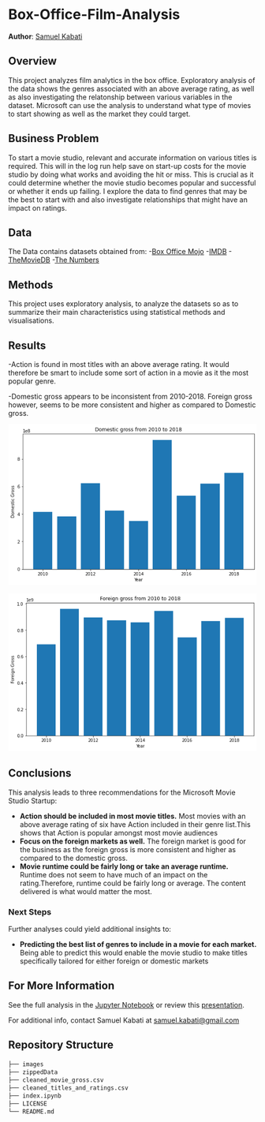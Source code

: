 

# Box-Office-Film-Analysis

**Author**: [Samuel Kabati](sam.kabati@gmail.com)

## Overview
This project analyzes film analytics in the box office. Exploratory analysis of the data shows the genres associated with an above average rating, as well as also investigating the relatonship between various variables in the dataset. Microsoft can use the analysis to understand what type of movies to start showing as well as the market they could target.

## Business Problem
To start a movie studio, relevant and accurate information on various titles is required. This will in the log run help save on start-up costs for the movie studio by doing what works and avoiding the hit or miss. This is crucial as it could determine whether the movie studio becomes popular and successful or whether it ends up failing. I explore the data to find genres that may be the best to start with and also investigate relationships that might have an impact on ratings.

## Data
The Data contains datasets obtained from:
-[Box Office Mojo](https://www.boxofficemojo.com/)
-[IMDB](https://www.imdb.com/)
-[TheMovieDB](https://www.rottentomatoes.com/)
-[The Numbers](https://www.the-numbers.com/)

## Methods

This project uses exploratory analysis, to analyze the datasets so as to summarize their main characteristics using statistical methods and visualisations.

## Results
 -Action is found in most titles with an above average rating. It would therefore be smart to include some sort of action in a movie as it the most popular genre.

 -Domestic gross appears to be inconsistent from 2010-2018. Foreign gross however, seems to be more consistent 
and higher as compared to Domestic gross.

![domestic_gross](./images/graph1.png)

![foreign_gross](./images/graph2.png)



## Conclusions


This analysis leads to three recommendations for the Microsoft Movie Studio Startup:

- **Action should be included in most movie titles.** Most movies with an above average rating of six have Action included in their genre list.This shows that Action is popular amongst most movie audiences
- **Focus on the foreign markets as well.** The foreign market is good for the business as the foreign gross is more consistent and higher as compared to the domestic gross.
- **Movie runtime could be fairly long or take an average runtime.** Runtime does not seem to have much of an impact on the rating.Therefore, runtime could be fairly long or average. The content delivered is what would matter the most.

### Next Steps

Further analyses could yield additional insights to:

- **Predicting the best list of genres to include in a movie for each market.** Being able to predict this would enable the movie studio to make titles specifically tailored for either foreign or domestic markets

## For More Information

See the full analysis in the [Jupyter Notebook](./animal-shelter-needs-analysis.ipynb) or review this [presentation](./Animal_Shelter_Needs_Presentation.pdf).

For additional info, contact Samuel Kabati at [samuel.kabati@gmail.com](https://gmail.com/)



## Repository Structure

```
├── images                
├── zippedData                  
├── cleaned_movie_gross.csv                    
├── cleaned_titles_and_ratings.csv                  
├── index.ipynb                
├── LICENSE
└── README.md
```
